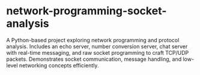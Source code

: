 # network-programming-socket-analysis
A Python-based project exploring network programming and protocol analysis. Includes an echo server, number conversion server, chat server with real-time messaging, and raw socket programming to craft TCP/UDP packets. Demonstrates socket communication, message handling, and low-level networking concepts efficiently.

